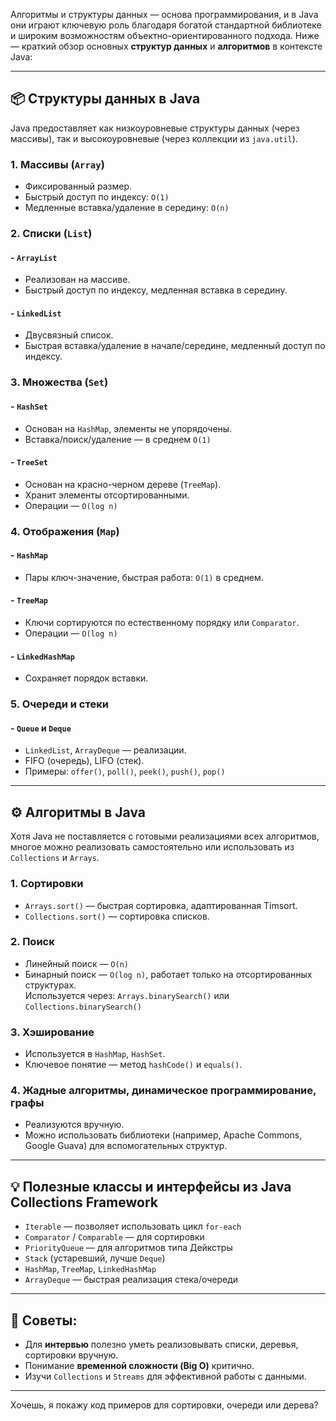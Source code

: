 Алгоритмы и структуры данных — основа программирования, и в Java они играют
ключевую роль благодаря богатой стандартной библиотеке и широким возможностям
объектно-ориентированного подхода. Ниже — краткий обзор основных **структур
данных** и **алгоритмов** в контексте Java:

---

## 📦 **Структуры данных в Java**

Java предоставляет как низкоуровневые структуры данных (через массивы), так и
высокоуровневые (через коллекции из `java.util`).

### 1. **Массивы (`Array`)**

- Фиксированный размер.
- Быстрый доступ по индексу: `O(1)`
- Медленные вставка/удаление в середину: `O(n)`

### 2. **Списки (`List`)**

#### - `ArrayList`

- Реализован на массиве.
- Быстрый доступ по индексу, медленная вставка в середину.

#### - `LinkedList`

- Двусвязный список.
- Быстрая вставка/удаление в начале/середине, медленный доступ по индексу.

### 3. **Множества (`Set`)**

#### - `HashSet`

- Основан на `HashMap`, элементы не упорядочены.
- Вставка/поиск/удаление — в среднем `O(1)`

#### - `TreeSet`

- Основан на красно-черном дереве (`TreeMap`).
- Хранит элементы отсортированными.
- Операции — `O(log n)`

### 4. **Отображения (`Map`)**

#### - `HashMap`

- Пары ключ-значение, быстрая работа: `O(1)` в среднем.

#### - `TreeMap`

- Ключи сортируются по естественному порядку или `Comparator`.
- Операции — `O(log n)`

#### - `LinkedHashMap`

- Сохраняет порядок вставки.

### 5. **Очереди и стеки**

#### - `Queue` и `Deque`

- `LinkedList`, `ArrayDeque` — реализации.
- FIFO (очередь), LIFO (стек).
- Примеры: `offer()`, `poll()`, `peek()`, `push()`, `pop()`

---

## ⚙️ **Алгоритмы в Java**

Хотя Java не поставляется с готовыми реализациями всех алгоритмов, многое можно
реализовать самостоятельно или использовать из `Collections` и `Arrays`.

### 1. **Сортировки**

- `Arrays.sort()` — быстрая сортировка, адаптированная Timsort.
- `Collections.sort()` — сортировка списков.

### 2. **Поиск**

- Линейный поиск — `O(n)`
- Бинарный поиск — `O(log n)`, работает только на отсортированных структурах.  
  Используется через: `Arrays.binarySearch()` или `Collections.binarySearch()`

### 3. **Хэширование**

- Используется в `HashMap`, `HashSet`.
- Ключевое понятие — метод `hashCode()` и `equals()`.

### 4. **Жадные алгоритмы, динамическое программирование, графы**

- Реализуются вручную.
- Можно использовать библиотеки (например, Apache Commons, Google Guava) для
  вспомогательных структур.

---

## 💡 Полезные классы и интерфейсы из Java Collections Framework

- `Iterable` — позволяет использовать цикл `for-each`
- `Comparator` / `Comparable` — для сортировки
- `PriorityQueue` — для алгоритмов типа Дейкстры
- `Stack` (устаревший, лучше `Deque`)
- `HashMap`, `TreeMap`, `LinkedHashMap`
- `ArrayDeque` — быстрая реализация стека/очереди

---

## 🚀 Советы:

- Для **интервью** полезно уметь реализовывать списки, деревья, сортировки
  вручную.
- Понимание **временной сложности (Big O)** критично.
- Изучи `Collections` и `Streams` для эффективной работы с данными.

---

Хочешь, я покажу код примеров для сортировки, очереди или дерева?